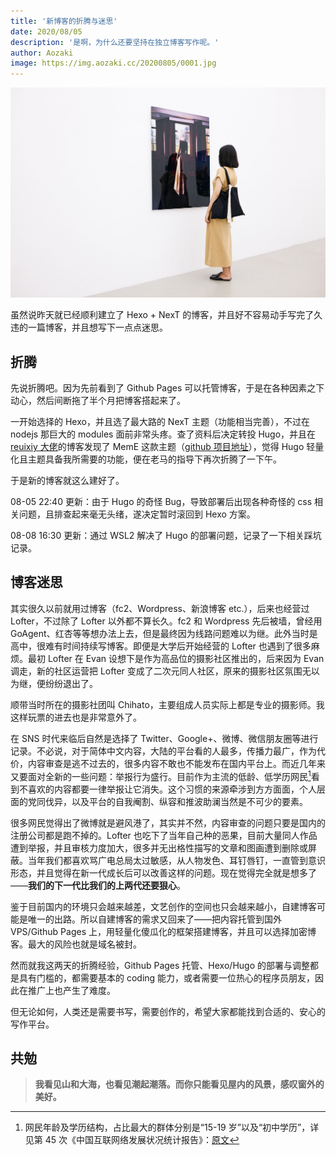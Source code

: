 ```yaml
---
title: '新博客的折腾与迷思'
date: 2020/08/05
description: '是啊，为什么还要坚持在独立博客写作呢。'
author: Aozaki
image: https://img.aozaki.cc/20200805/0001.jpg
---
```


![cover](../../public/images/20200805/0001.jpg)

虽然说昨天就已经顺利建立了 Hexo + NexT 的博客，并且好不容易动手写完了久违的一篇博客，并且想写下一点点迷思。

## 折腾

先说折腾吧。因为先前看到了 Github Pages 可以托管博客，于是在各种因素之下动心，然后间断拖了半个月把博客搭起来了。

一开始选择的 Hexo，并且选了最大路的 NexT 主题（功能相当完善），不过在 nodejs 那巨大的 modules 面前非常头疼。查了资料后决定转投 Hugo，并且在[reuixiy 大佬](https://io-oi.me/)的博客发现了 MemE 这款主题（[github 项目地址](https://github.com/reuixiy/hugo-theme-meme)），觉得 Hugo 轻量化且主题具备我所需要的功能，便在老马的指导下再次折腾了一下午。

于是新的博客就这么建好了。

08-05 22:40 更新：由于 Hugo 的奇怪 Bug，导致部署后出现各种奇怪的 css 相关问题，且排查起来毫无头绪，遂决定暂时滚回到 Hexo 方案。

08-08 16:30 更新：通过 WSL2 解决了 Hugo 的部署问题，记录了一下相关踩坑记录。

## 博客迷思

其实很久以前就用过博客（fc2、Wordpress、新浪博客 etc.），后来也经营过 Lofter，不过除了 Lofter 以外都不算长久。fc2 和 Wordpress 先后被墙，曾经用 GoAgent、红杏等等想办法上去，但是最终因为线路问题难以为继。此外当时是高中，很难有时间持续写博客。即便是大学后开始经营的 Lofter 也遇到了很多麻烦。最初 Lofter 在 Evan 设想下是作为高品位的摄影社区推出的，后来因为 Evan 调走，新的社区运营把 Lofter 变成了二次元同人社区，原来的摄影社区氛围无以为继，便纷纷退出了。

顺带当时所在的摄影社团叫 Chihato，主要组成人员实际上都是专业的摄影师。我这样玩票的进去也是非常意外了。

在 SNS 时代来临后自然是选择了 Twitter、Google+、微博、微信朋友圈等进行记录。不必说，对于简体中文内容，大陆的平台看的人最多，传播力最广，作为代价，内容审查是逃不过去的，很多内容不敢也不能发布在国内平台上。而近几年来又要面对全新的一些问题：举报行为盛行。目前作为主流的低龄、低学历网民[^1]看到不喜欢的内容都要一律举报让它消失。这个习惯的来源牵涉到方方面面，个人层面的党同伐异，以及平台的自我阉割、纵容和推波助澜当然是不可少的要素。

很多网民觉得出了微博就是避风港了，其实并不然，内容审查的问题只要是国内的注册公司都是跑不掉的。Lofter 也吃下了当年自己种的恶果，目前大量同人作品遭到举报，并且审核力度加大，很多并无出格性描写的文章和图画遭到删除或屏蔽。当年我们都喜欢骂广电总局太过敏感，从人物发色、耳钉唇钉，一直管到意识形态，并且觉得在新一代成长后可以改善这样的问题。现在觉得完全就是想多了——**我们的下一代比我们的上两代还要狠心**。

鉴于目前国内的环境只会越来越差，文艺创作的空间也只会越来越小，自建博客可能是唯一的出路。所以自建博客的需求又回来了——把内容托管到国外 VPS/Github Pages 上，用轻量化傻瓜化的框架搭建博客，并且可以选择加密博客。最大的风险也就是域名被封。

然而就我这两天的折腾经验，Github Pages 托管、Hexo/Hugo 的部署与调整都是具有门槛的，都需要基本的 coding 能力，或者需要一位热心的程序员朋友，因此在推广上也产生了难度。

但无论如何，人类还是需要书写，需要创作的，希望大家都能找到合适的、安心的写作平台。

## 共勉

> **我看见山和大海，也看见潮起潮落。而你只能看见屋内的风景，感叹窗外的美好。**

[^1]: 网民年龄及学历结构，占比最大的群体分别是“15-19 岁”以及“初中学历”，详见第 45 次《中国互联网络发展状况统计报告》：[原文](http://www.cac.gov.cn/2020-04/27/c_1589535470378587.htm)

